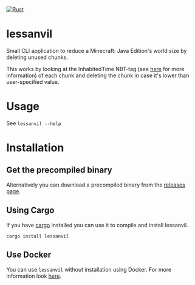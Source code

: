 [![Rust](https://github.com/icrayix/lessanvil/actions/workflows/rust.yml/badge.svg)](https://github.com/icrayix/lessanvil/actions/workflows/rust.yml)

# lessanvil
Small CLI application to reduce a Minecraft: Java Edition's world size by deleting unused chunks.

This works by looking at the InhabitedTime NBT-tag (see [here](https://minecraft.fandom.com/wiki/Chunk_format) for more information) of each chunk and deleting the chunk in case it's lower than user-specified value.

# Usage
See `lessanvil --help`

# Installation

## Get the precompiled binary
Alternatively you can download a precompiled binary from the [releases page](https://github.com/icrayix/lessanvil/releases/latest).

## Using Cargo
If you have [cargo](https://github.com/rust-lang/cargo) installed you can use it to compile and install lessanvil.
```
cargo install lessanvil
```

## Use Docker
You can use `lessanvil` without installation using Docker.
For more information look [here](https://hub.docker.com/r/icrayix/lessanvil).
